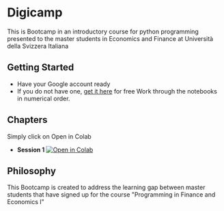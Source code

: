 # Digicamp

This is Bootcamp in an introductory course for python programming presented to the master students in Economics and Finance at Università della Svizzera Italiana 
## Getting Started
* Have your Google account ready
* If you do not have one, [get it here](https://support.google.com/mail/answer/56256?hl=en) for free
Work through the notebooks in numerical order.
## Chapters
Simply click on Open in Colab
* **Session 1** [![Open in Colab](https://colab.research.google.com/assets/colab-badge.svg)](https://colab.research.google.com/drive/1r3DJdFpKsgv2GL-sq5K1WRRqN-6Ttb0Q?usp=sharing)

## Philosophy
This Bootcamp is created to address the learning gap between master students that have signed up for the course "Programming in Finance and Economics I"
